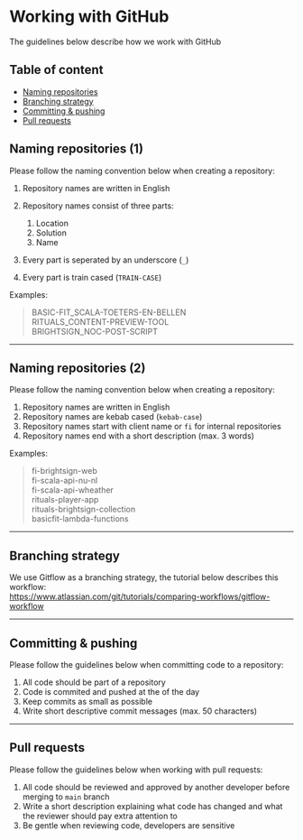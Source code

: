 # Working with GitHub
The guidelines below describe how we work with GitHub

## Table of content
- [Naming repositories](#naming-repositories)
- [Branching strategy](#branching-strategy)
- [Committing & pushing](#committing--pushing)
- [Pull requests](#pull-requests)

## Naming repositories (1)
Please follow the naming convention below when creating a repository:
1. Repository names are written in English
2. Repository names consist of three parts:
   1. Location
   2. Solution
   3. Name

3. Every part is seperated by an underscore (`_`)
4. Every part is train cased (`TRAIN-CASE`)

Examples:
> BASIC-FIT_SCALA-TOETERS-EN-BELLEN  
> RITUALS_CONTENT-PREVIEW-TOOL  
> BRIGHTSIGN_NOC-POST-SCRIPT

___

## Naming repositories (2)
Please follow the naming convention below when creating a repository:
1. Repository names are written in English
2. Repository names are kebab cased (`kebab-case`)
3. Repository names start with client name or `fi` for internal repositories
4. Repository names end with a short description (max. 3 words)

Examples:
> fi-brightsign-web  
> fi-scala-api-nu-nl  
> fi-scala-api-wheather  
> rituals-player-app  
> rituals-brightsign-collection  
> basicfit-lambda-functions  

___

## Branching strategy
We use Gitflow as a branching strategy, the tutorial below describes this workflow:  
https://www.atlassian.com/git/tutorials/comparing-workflows/gitflow-workflow

___

## Committing & pushing
Please follow the guidelines below when committing code to a repository:
1. All code should be part of a repository
2. Code is commited and pushed at the of the day
3. Keep commits as small as possible
4. Write short descriptive commit messages (max. 50 characters)

___

## Pull requests
Please follow the guidelines below when working with pull requests:
1. All code should be reviewed and approved by another developer before merging to `main` branch
2. Write a short description explaining what code has changed and what the reviewer should pay extra attention to
3. Be gentle when reviewing code, developers are sensitive
